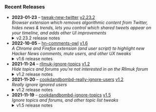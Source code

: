 ### Recent Releases

<!-- RECENT_RELEASES -->
<ul>
<li>
  <strong>2023-01-23</strong> – <a href="https://github.com/insin/tweak-new-twitter">tweak-new-twitter</a> <a href="https://github.com/insin/tweak-new-twitter/releases/tag/v2.23.2">v2.23.2</a>
  <div><em>Browser extension which removes algorithmic content from Twitter, hides news &amp; trends, lets you control which shared tweets appear on your timeline, and adds other UI improvements</em></div>
  <details><summary>v2.23.2 release notes</summary><ul>
<li>Made the options page translatable</li>
<li>Added Japanese translation by <a class="user-mention notranslate" data-hovercard-type="user" data-hovercard-url="/users/MitoKurato/hovercard" data-octo-click="hovercard-link-click" data-octo-dimensions="link_type:self" href="https://github.com/MitoKurato">@MitoKurato</a></li>
<li>Fixed algorithmic tweets not being identified if "Following" is being used by default but "For you" isn't being hidden</li>
</ul>
<p><a target="_blank" rel="noopener noreferrer nofollow" href="https://user-images.githubusercontent.com/226692/214121980-9be1bf99-3606-4e9f-a849-4ef00f335a4a.png"><img src="https://user-images.githubusercontent.com/226692/214121980-9be1bf99-3606-4e9f-a849-4ef00f335a4a.png" alt="chrome_small_promo_tile-ja" style="max-width: 100%;"></a></p>
<hr>
<p>This version is awaiting approval at browser extension stores</p>
<hr>
<h2>Screenshots</h2>
<h3>Options in Japanese</h3>
<p><a target="_blank" rel="noopener noreferrer nofollow" href="https://user-images.githubusercontent.com/226692/214101240-6e11ccee-16d3-4ee2-9465-f471bcbf29fc.gif"><img src="https://user-images.githubusercontent.com/226692/214101240-6e11ccee-16d3-4ee2-9465-f471bcbf29fc.gif" alt="firefox_k0R3tYVAAc" style="max-width: 100%;"></a></p></details>
</li>
<li>
  <strong>2022-10-05</strong> – <a href="https://github.com/insin/hn-comments-owl">hn-comments-owl</a> <a href="https://github.com/insin/hn-comments-owl/releases/tag/v1.6">v1.6</a>
  <div><em>A Chrome and Firefox extension (and user script) to highlight new Hacker News comments, mute users, and other UX tweaks</em></div>
  <details><summary>v1.6 release notes</summary><ul>
<li>Fixed displaying the number of new comments on item list pages</li>
</ul></details>
</li>
<li>
  <strong>2021-11-24</strong> – <a href="https://github.com/insin/rllmuk-ignore-topics">rllmuk-ignore-topics</a> <a href="https://github.com/insin/rllmuk-ignore-topics/releases/tag/v1.2">v1.2</a>
  <div><em>Hide topics and forums you're not interested in on the Rllmuk forum</em></div>
  <details><summary>v1.2 release notes</summary><ul>
<li>Added support for the Fluid view</li>
<li>Added a collapse control for the Fluid sidebar</li>
</ul></details>
</li>
<li>
  <strong>2021-11-20</strong> – <a href="https://github.com/insin/cookdandbombd-really-ignore-users">cookdandbombd-really-ignore-users</a> <a href="https://github.com/insin/cookdandbombd-really-ignore-users/releases/tag/v1.2">v1.2</a>
  <div><em>Really ignore ignored users</em></div>
  <details><summary>v1.2 release notes</summary><p>Updated for new theme</p>
<p>Added re-striping of posts so it doesn't look weird when posts are hidden</p></details>
</li>
<li>
  <strong>2021-11-19</strong> – <a href="https://github.com/insin/cookdandbombd-ignore-topics">cookdandbombd-ignore-topics</a> <a href="https://github.com/insin/cookdandbombd-ignore-topics/releases/tag/v1.5">v1.5</a>
  <div><em>Ignore topics and forums, and other topic list tweaks</em></div>
  <details><summary>v1.5 release notes</summary><p>Fixed alternate striping of topics when ignored topics are hidden</p></details>
</li>
</ul>
<!-- /RECENT_RELEASES -->
